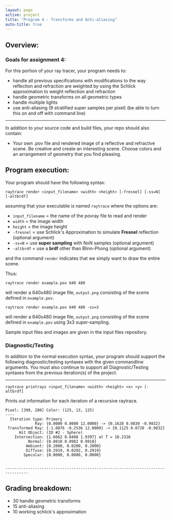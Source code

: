 ```yaml
---
layout: page
active: project
title: "Program 4 - Transforms and Anti-aliasing"
auto-title: true
---
```


## Overview:

### Goals for assignment 4:

For this portion of your ray tracer, your program needs to:

- handle all previous specifications with modifications to the way reflection and refraction are weighted by using the Schlick approximation to weight reflection and refraction
- handle geometric transforms on all geometric types
- handle multiple lights
- use anti-aliasing (9 stratified super samples per pixel) (be able to turn this on and off with command line)

---

In addition to your source code and build files, your repo should also contain:

- Your own .pov file and rendered image of a reflective and refractive scene.
  Be creative and create an interesting scene.
  Choose colors and an arrangement of geometry that you find pleasing.



## Program execution:

Your program should have the following syntax:

  `raytrace render <input_filename> <width> <height> [-fresnel] [-ss=N] [-altbrdf]`

assuming that your executable is named `raytrace` where the options are:

- `input_filename` = the name of the povray file to read and render
- `width` = the image width
- `height` = the image height
- `-fresnel` = use Schlick's Approximation to simulate **Fresnel** reflection <span class="text-warning">(optional argument)</span>
- `-ss=N` = use **super sampling** with NxN samples <span class="text-warning">(optional argument)</span>
- `-altbrdf` = use a **brdf** other than Blinn-Phong <span class="text-warning">(optional argument)</span>

and the command `render` indicates that we simply want to draw the entire scene.

Thus:

  `raytrace render example.pov 640 480`

will render a 640x480 image file, `output.png` consisting of the scene defined in `example.pov`.

  `raytrace render example.pov 640 480 -ss=3`

will render a 640x480 image file, `output.png` consisting of the scene defined in `example.pov` using 3x3 super-sampling.

Sample input files and images are given in the input files repository.


### Diagnostic/Testing

In addition to the normal execution syntax, your program should support the following diagnostic/testing syntaxes with the given commandline arguments.
You must also continue to support all Diagnostic/Testing syntaxes from the previous iteration(s) of the project.

---

  `raytrace printrays <input_filename> <width> <height> <x> <y> [-altbrdf]`

Prints out information for each iteration of a recursive raytrace.

```
Pixel: [399, 280] Color: (125, 13, 125)
----
  Iteration type: Primary
             Ray: {0.0000 0.0000 12.0000} -> {0.1628 0.0830 -0.9832}
 Transformed Ray: {-1.0876 -0.2536 12.0000} -> {0.1125 0.0720 -0.9832}
      Hit Object: (ID #2 - Sphere)
    Intersection: {1.6662 0.8488 1.9397} at T = 10.2326
          Normal: {0.0818 0.0982 0.9918}
         Ambient: {0.2000, 0.0200, 0.2000}
         Diffuse: {0.2919, 0.0292, 0.2919}
        Specular: {0.0000, 0.0000, 0.0000}


--------------------------------------------------------------------------------
```



## Grading breakdown:

- 30 handle geometric transforms
- 15 anti-aliasing
- 10 working schlick's approximation
